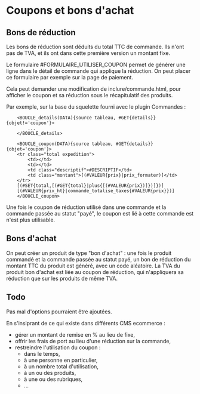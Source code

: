 Coupons et bons d'achat
=======================

Bons de réduction
-----------------

Les bons de réduction sont déduits du total TTC de commande.
Ils n'ont pas de TVA, et ils ont dans cette première version un montant fixe.

Le formulaire #FORMULAIRE_UTILISER_COUPON permet de générer une ligne dans le détail de commande qui applique la réduction.
On peut placer ce formulaire par exemple sur la page de paiement.

Cela peut demander une modification de inclure/commande.html, pour afficher le coupon et sa réduction sous le récapitulatif des produits.

Par exemple, sur la base du squelette fourni avec le plugin Commandes :

```
	<BOUCLE_details(DATA){source tableau, #GET{details}}{objet!='coupon'}>
		...
	</BOUCLE_details>
	
	<BOUCLE_coupon(DATA){source tableau, #GET{details}}{objet='coupon'}>
	<tr class="total expedition">
		<td></td>
		<td></td>
		<td class="descriptif">#DESCRIPTIF</td>
		<td class="montant">[(#VALEUR{prix}|prix_formater)]</td>
	</tr>
	[(#SET{total,[(#GET{total}|plus{[(#VALEUR{prix})]})]})]
	[(#VALEUR{prix_ht}|commande_totalise_taxes{#VALEUR{prix}})]
	</BOUCLE_coupon>
```

Une fois le coupon de réduction utilisé dans une commande et la commande passée au statut "payé", le coupon est lié à cette commande est n'est plus utilisable.

Bons d'achat
------------

On peut créer un produit de type "bon d'achat" : une fois le produit commandé et la commande passée au statut payé, un bon de réduction du montant TTC du produit est généré, avec un code aléatoire.
La TVA du produit bon d'achat est liée au coupon de réduction, qui n'appliquera sa réduction que sur les produits de même TVA.


Todo
----

Pas mal d'options pourraient être ajoutées.

En s'insiprant de ce qui existe dans différents CMS ecommerce :

- gérer un montant de remise en % au lieu de fixe,
- offrir les frais de port au lieu d'une réduction sur la commande,
- restreindre l'utilisation du coupon :
  - dans le temps,
  - à une personne en particulier, 
  - à un nombre total d'utilisation, 
  - à un ou des produits, 
  - à une ou des rubriques,
  - ...
